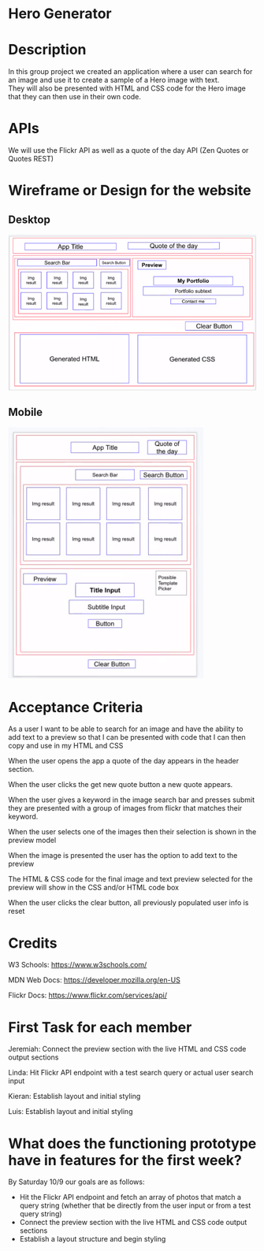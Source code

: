 # Hero Generator

# Description

In this group project we created an application where a user can search for an image and use it to create a sample of a Hero image with text.  
They will also be presented with HTML and CSS code for the Hero image that they can then use in their own code. 

# APIs

We will use the Flickr API as well as a quote of the day API (Zen Quotes or Quotes REST)

# Wireframe or Design for the website

## Desktop

![](hero_wireframe_desktop.jpg)

## Mobile

![](hero_wireframe_mobile.jpg)



# Acceptance Criteria


As a user I want to be able to search for an image and have the ability to add text to a preview so that I can be presented with code that I can then copy and use in my HTML and CSS 

When the user opens the app a quote of the day appears in the header section.

When the user clicks the get new quote button a new quote appears.

When the user gives a keyword in the image search bar and presses submit they are presented with a group of images from flickr that matches their keyword.

When the user selects one of the images then their selection is shown in the preview model 

When the image is presented the user has the option to add text to the preview

The HTML & CSS code for the final image and text preview selected for the preview will show in the CSS and/or HTML code box

When the user clicks the clear button, all previously populated user info is reset

# Credits

W3 Schools: https://www.w3schools.com/

MDN Web Docs: https://developer.mozilla.org/en-US

Flickr Docs: https://www.flickr.com/services/api/


# First Task for each member

Jeremiah: Connect the preview section with the live HTML and CSS code output sections

Linda: Hit Flickr API endpoint with a test search query or actual user search input

Kieran: Establish layout and initial styling

Luis: Establish layout and initial styling


# What does the functioning prototype have in features for the first week?

By Saturday 10/9 our goals are as follows:

* Hit the Flickr API endpoint and fetch an array of photos that match a query string (whether that be directly from the user input or from a test query string)
* Connect the preview section with the live HTML and CSS code output sections
* Establish a layout structure and begin styling